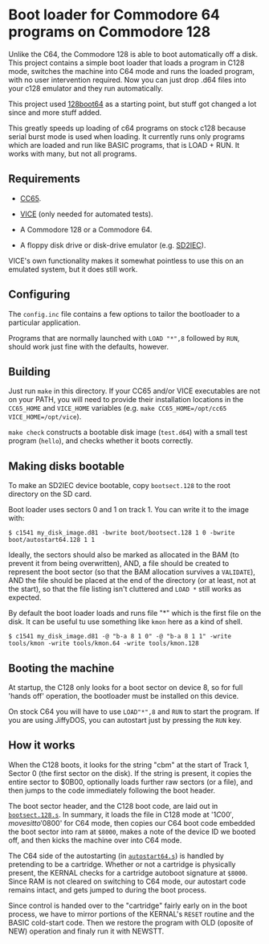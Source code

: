 # Boot loader for Commodore 64 programs on Commodore 128

Unlike the C64, the Commodore 128 is able to boot automatically off a disk. This project contains a simple boot loader that loads a program in C128 mode, 
switches the machine into C64 mode and runs the loaded program, with no user intervention required. Now you can just drop .d64 files into your c128
emulator and they run automatically.

This project used [128boot64](https://github.com/rhalkyard/128boot64) as a starting point, 
but stuff got changed a lot since and more stuff added. 

This greatly speeds up loading of c64 programs on stock c128 because serial burst mode is used when loading. It currently runs only programs which are loaded and run like BASIC programs, 
that is LOAD + RUN. It works with many, but not all programs.

## Requirements

- [CC65](https://cc65.github.io).

- [VICE](http://vice-emu.sourceforge.net) (only needed for automated tests).

- A Commodore 128 or a Commodore 64.

- A floppy disk drive or disk-drive emulator (e.g.
  [SD2IEC](https://www.c64-wiki.com/wiki/SD2IEC)).

VICE's own functionality makes it somewhat pointless to use this on an
emulated system, but it does still work.

## Configuring

The `config.inc` file contains a few options to tailor the bootloader to a
particular application.

Programs that are normally launched with `LOAD "*",8` followed by `RUN`,
should work just fine with the defaults, however.

## Building

Just run `make` in this directory. If your CC65 and/or VICE executables are not
on your PATH, you will need to provide their installation locations in the
`CC65_HOME` and `VICE_HOME` variables (e.g. `make CC65_HOME=/opt/cc65
VICE_HOME=/opt/vice`).

`make check` constructs a bootable disk image (`test.d64`) with a small test
program (`hello`), and checks whether it boots correctly.

## Making disks bootable

To make an SD2IEC device bootable, copy `bootsect.128` to the root directory on
the SD card.

Boot loader uses sectors 0 and 1 on track 1. You can write it to the image with:

    $ c1541 my_disk_image.d81 -bwrite boot/bootsect.128 1 0 -bwrite boot/autostart64.128 1 1 

Ideally, the sectors should also be marked as allocated in the BAM (to prevent it
from being overwritten), AND, a file should be created to represent the boot
sector (so that the BAM allocation survives a `VALIDATE`), AND the file should be
placed at the end of the directory (or at least, not at the start), so that the
file listing isn't cluttered and `LOAD *` still works as expected.

By default the boot loader loads and runs file "*" which is the first file on the disk.
It can be useful tu use something like `kmon` here as a kind of shell.

    $ c1541 my_disk_image.d81 -@ "b-a 8 1 0" -@ "b-a 8 1 1" -write tools/kmon -write tools/kmon.64 -write tools/kmon.128

## Booting the machine

At startup, the C128 only looks for a boot sector on device 8, so for full
'hands off' operation, the bootloader must be installed on this device. 

On stock C64 you will have to use `LOAD"*",8` and `RUN` to start the program.
If you are using JiffyDOS, you can autostart just by pressing the `RUN` key.

## How it works

When the C128 boots, it looks for the string "cbm" at the start of Track 1,
Sector 0 (the first sector on the disk). If the string is present, it copies the
entire sector to $0B00, optionally loads further raw sectors (or a file), and
then jumps to the code immediately following the boot header.

The boot sector header, and the C128 boot code, are laid out in
[`bootsect.128.s`](bootsect.128.s). In summary, it loads the file in C128 mode at '$1C00',
moves it to '$0800' for C64 mode, then copies our C64 boot code embedded the boot sector into ram at `$8000`, 
makes a note of the device ID we booted off, and then kicks the machine over into C64 mode.

The C64 side of the autostarting (in [`autostart64.s`](autostart64.s)) is
handled by pretending to be a cartridge. Whether or not a cartridge is
physically present, the KERNAL checks for a cartridge autoboot signature at
`$8000`. Since RAM is not cleared on switching to C64 mode, our autostart code
remains intact, and gets jumped to during the boot process.

Since control is handed over to the "cartridge" fairly early on in the boot
process, we have to mirror portions of the KERNAL's `RESET` routine and the
BASIC cold-start code. Then we restore the program with OLD (oposite of NEW)
operation and finaly run it with NEWSTT.
